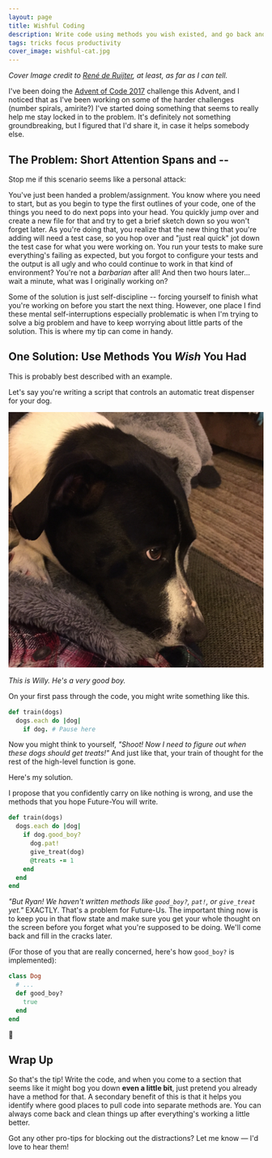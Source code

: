 ```yaml
---
layout: page
title: Wishful Coding
description: Write code using methods you wish existed, and go back and write them later.
tags: tricks focus productivity
cover_image: wishful-cat.jpg
---
```


*Cover Image credit to [René de Ruijter](https://hatrabbits.com/author/rene/), at least, as far as I can tell.*

I've been doing the [Advent of Code 2017](https://github.com/rpalo/advent-of-code-2017) challenge this Advent, and I noticed that as I've been working on some of the harder challenges (number spirals, amirite?) I've started doing something that seems to really help me stay locked in to the problem.  It's definitely not something groundbreaking, but I figured that I'd share it, in case it helps somebody else.

## The Problem: Short Attention Spans and --

Stop me if this scenario seems like a personal attack:

You've just been handed a problem/assignment.  You know where you need to start, but as you begin to type the first outlines of your code, one of the things you need to do next pops into your head.  You quickly jump over and create a new file for that and try to get a brief sketch down so you won't forget later.  As you're doing that, you realize that the new thing that you're adding will need a test case, so you hop over and "just real quick" jot down the test case for what you were working on.  You run your tests to make sure everything's failing as expected, but you forgot to configure your tests and the output is all ugly and who could continue to work in that kind of environment?  You're not a *barbarian* after all!  And then two hours later… wait a minute, what was I originally working on?

Some of the solution is just self-discipline -- forcing yourself to finish what you're working on before you start the next thing.  However, one place I find these mental self-interruptions especially problematic is when I'm trying to solve a big problem and have to keep worrying about little parts of the solution.  This is where my tip can come in handy.

## One Solution: Use Methods You *Wish* You Had

This is probably best described with an example.

Let's say you're writing a script that controls an automatic treat dispenser for your dog.

![My dog Willy](/img/wishful-willy.jpg)

*This is Willy.  He's a very good boy.*

On your first pass through the code, you might write something like this.

```ruby
def train(dogs)
  dogs.each do |dog|
    if dog. # Pause here
```

Now you might think to yourself, *"Shoot!  Now I need to figure out when these dogs should get treats!"*  And just like that, your train of thought for the rest of the high-level function is gone.  

Here's my solution.  

I propose that you confidently carry on like nothing is wrong, and use the methods that you hope Future-You will write.

```ruby
def train(dogs)
  dogs.each do |dog|
    if dog.good_boy?
      dog.pat!
      give_treat(dog)
      @treats -= 1
    end
  end
end
```

*"But Ryan!  We haven't written methods like `good_boy?`, `pat!`,  or `give_treat` yet."*  EXACTLY.  That's a problem for Future-Us.  The important thing now is to keep you in that flow state and make sure you get your whole thought on the screen before you forget what you're supposed to be doing.  We'll come back and fill in the cracks later.

(For those of you that are really concerned, here's how `good_boy?` is implemented):

```ruby
class Dog
  # ...
  def good_boy?
    true
  end
end
```

😬

## Wrap Up

So that's the tip!  Write the code, and when you come to a section  that seems like it might bog you down **even a little bit**, just pretend you already have a method for that.  A secondary benefit of this is that it helps you identify where good places to pull code into separate methods are.  You can always come back and clean things up after everything's working a little better.

Got any other pro-tips for blocking out the distractions?  Let me know — I'd love to hear them!